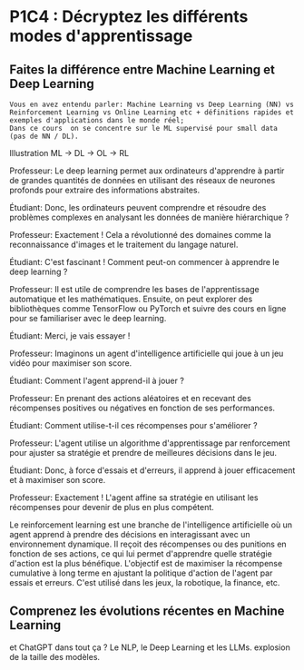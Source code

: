 # P1C4 : Décryptez les différents modes d'apprentissage
## Faites la différence entre Machine Learning et Deep Learning
    Vous en avez entendu parler: Machine Learning vs Deep Learning (NN) vs Reinforcement Learning vs Online Learning etc + définitions rapides et exemples d'applications dans le monde réel;
    Dans ce cours  on se concentre sur le ML supervisé pour small data (pas de NN / DL).


Illustration
ML -> DL
   -> OL
   -> RL

Professeur: Le deep learning permet aux ordinateurs d'apprendre à partir de grandes quantités de données en utilisant des réseaux de neurones profonds pour extraire des informations abstraites.

Étudiant: Donc, les ordinateurs peuvent comprendre et résoudre des problèmes complexes en analysant les données de manière hiérarchique ?

Professeur: Exactement ! Cela a révolutionné des domaines comme la reconnaissance d'images et le traitement du langage naturel.

Étudiant: C'est fascinant ! Comment peut-on commencer à apprendre le deep learning ?

Professeur: Il est utile de comprendre les bases de l'apprentissage automatique et les mathématiques. Ensuite, on peut explorer des bibliothèques comme TensorFlow ou PyTorch et suivre des cours en ligne pour se familiariser avec le deep learning.

Étudiant: Merci, je vais essayer !


Professeur: Imaginons un agent d'intelligence artificielle qui joue à un jeu vidéo pour maximiser son score.

Étudiant: Comment l'agent apprend-il à jouer ?

Professeur: En prenant des actions aléatoires et en recevant des récompenses positives ou négatives en fonction de ses performances.

Étudiant: Comment utilise-t-il ces récompenses pour s'améliorer ?

Professeur: L'agent utilise un algorithme d'apprentissage par renforcement pour ajuster sa stratégie et prendre de meilleures décisions dans le jeu.

Étudiant: Donc, à force d'essais et d'erreurs, il apprend à jouer efficacement et à maximiser son score.

Professeur: Exactement ! L'agent affine sa stratégie en utilisant les récompenses pour devenir de plus en plus compétent.

Le reinforcement learning est une branche de l'intelligence artificielle où un agent apprend à prendre des décisions en interagissant avec un environnement dynamique. Il reçoit des récompenses ou des punitions en fonction de ses actions, ce qui lui permet d'apprendre quelle stratégie d'action est la plus bénéfique. L'objectif est de maximiser la récompense cumulative à long terme en ajustant la politique d'action de l'agent par essais et erreurs. C'est utilisé dans les jeux, la robotique, la finance, etc.

## Comprenez les évolutions récentes en Machine Learning
et ChatGPT dans tout ça ? Le NLP, le Deep Learning et les LLMs. explosion de la taille des modèles.
